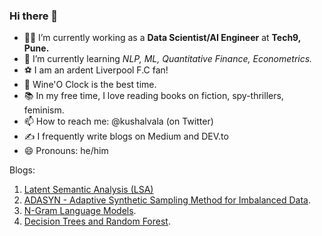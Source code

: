 ### Hi there 👋

- 🕵🏻 I’m currently working as a __Data Scientist/AI Engineer__ at __Tech9, Pune.__
- 🌱 I’m currently learning _NLP, ML, Quantitative Finance, Econometrics._
- ⚽️ I am an ardent Liverpool F.C fan! 
- 🍷 Wine'O Clock is the best time.
- 📚 In my free time, I love reading books on fiction, spy-thrillers, feminism. 
- 📫 How to reach me: @kushalvala (on Twitter) 
- ✍️ I frequently write blogs on Medium and DEV.to
- 😄 Pronouns: he/him 

Blogs:  
1. [Latent Semantic Analysis (LSA)](https://towardsdatascience.com/latent-semantic-analysis-distributional-semantics-in-nlp-ea84bf686b50?sk=d9e9f187671da94f531c4eae059b4d65)
2. [ADASYN - Adaptive Synthetic Sampling Method for Imbalanced Data](https://towardsdatascience.com/adasyn-adaptive-synthetic-sampling-method-for-imbalanced-data-602a3673ba16?sk=bc71e8be723b2730e7a923311cb74f4b). 
3. [N-Gram Language Models](https://towardsdatascience.com/n-gram-language-models-af6085435eeb). 
4. [Decision Trees and Random Forest](https://towardsdatascience.com/tree-based-methods-classification-9729c5d14bc3?sk=e497fbbc2b5872af70adf290ab6530b6). 

